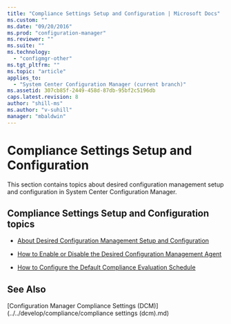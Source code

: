 ```yaml
---
title: "Compliance Settings Setup and Configuration | Microsoft Docs"
ms.custom: ""
ms.date: "09/20/2016"
ms.prod: "configuration-manager"
ms.reviewer: ""
ms.suite: ""
ms.technology:
  - "configmgr-other"
ms.tgt_pltfrm: ""
ms.topic: "article"
applies_to:
  - "System Center Configuration Manager (current branch)"
ms.assetid: 307cb85f-2449-458d-87db-95bf2c5196db
caps.latest.revision: 8
author: "shill-ms"
ms.author: "v-suhill"
manager: "mbaldwin"
---
```

# Compliance Settings Setup and Configuration
This section contains topics about desired configuration management setup and configuration in System Center Configuration Manager.  

## Compliance Settings Setup and Configuration topics  

-   [About Desired Configuration Management Setup and Configuration](../../develop/compliance/about-compliance-settings--dcm--setup-and-configuration.md)  

-   [How to Enable or Disable the Desired Configuration Management Agent](../../develop/compliance/how-to-enable-or-disable-the-compliance-settings--dcm--agent.md)  

-   [How to Configure the Default Compliance Evaluation Schedule](../../develop/compliance/how-to-configure-the-default-compliance-evaluation-schedule.md)  

## See Also  
 [Configuration Manager Compliance Settings (DCM)](../../develop/compliance/compliance settings (dcm).md)
